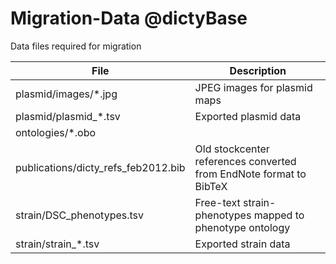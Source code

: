 Migration-Data @dictyBase
==============
Data files required for migration

| File | Description |
| --- | --- |
| plasmid/images/*.jpg | JPEG images for plasmid maps |
| plasmid/plasmid_*.tsv | Exported plasmid data |
| ontologies/*.obo | |
| publications/dicty_refs_feb2012.bib | Old stockcenter references converted from EndNote format to BibTeX |
| strain/DSC_phenotypes.tsv | Free-text strain-phenotypes mapped to phenotype ontology |
| strain/strain_*.tsv | Exported strain data |
